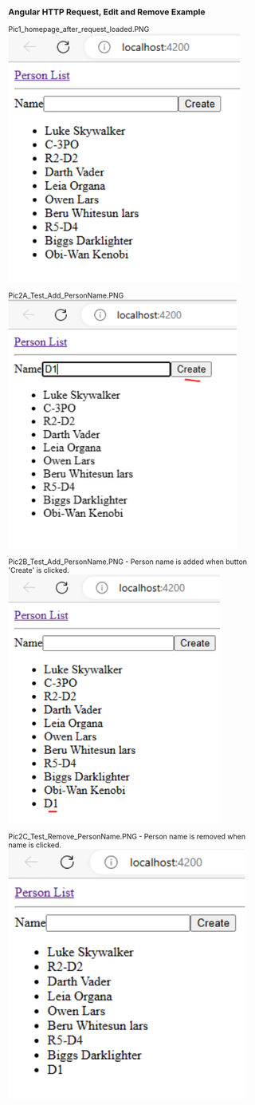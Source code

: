 ### Angular HTTP Request, Edit and Remove Example

Pic1_homepage_after_request_loaded.PNG  
<img src="Pic1_homepage_after_request_loaded.PNG" height="500"/>

Pic2A_Test_Add_PersonName.PNG
<img src="Pic2A_Test_Add_PersonName.PNG" height="500"/>

Pic2B_Test_Add_PersonName.PNG - Person name is added when button 'Create' is clicked.  
<img src="Pic2B_Test_Add_PersonName.PNG" height="500"/>

Pic2C_Test_Remove_PersonName.PNG - Person name is removed when name is clicked.
<img src="Pic2C_Test_Remove_PersonName.PNG" height="500"/>